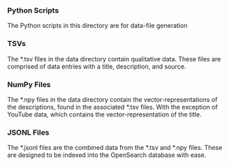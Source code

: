 ### Python Scripts
The Python scripts in this directory are for data-file generation

### TSVs
The *.tsv files in the data directory contain qualitative data.
These files are comprised of data entries with a title, description, and source.

### NumPy Files
The *.npy files in the data directory contain the vector-representations of the descriptions, found in the associated *.tsv files. With the exception of YouTube data, which contains the vector-representation of the title.

### JSONL Files
The *.jsonl files are the combined data from the *.tsv and *.npy files. These are designed to be indexed into the OpenSearch database with ease.